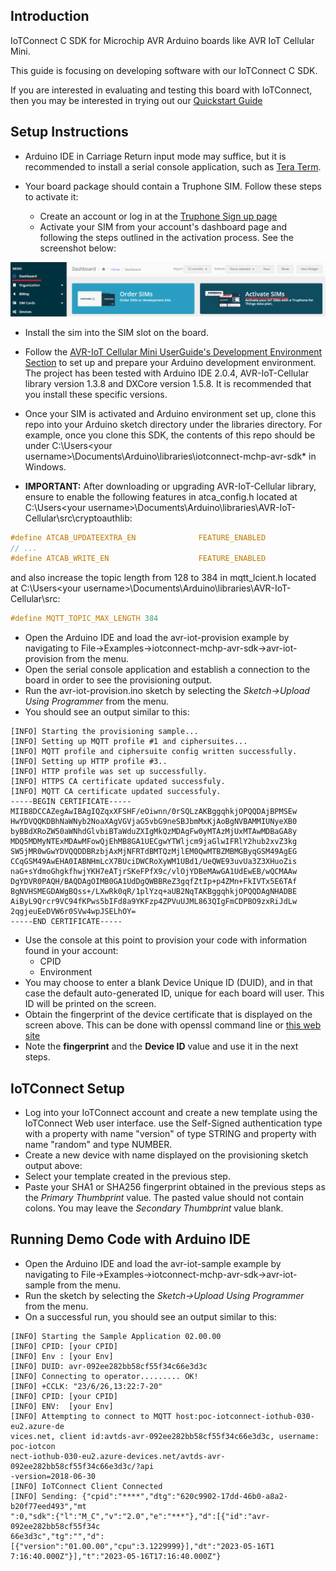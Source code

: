 ## Introduction
IoTConnect C SDK for Microchip AVR Arduino boards like AVR IoT Cellular Mini.

This guide is focusing on developing software with our IoTConnect C SDK.

If you are interested in evaluating and testing this board with IoTConnect,
then you may be interested in trying out our [Quickstart Guide](QUICKSTART.md)

## Setup Instructions

* Arduino IDE in Carriage Return input mode may suffice, but it is recommended to install a serial console application, 
such as [Tera Term](https://ttssh2.osdn.jp/index.html.en).

* Your board package should contain a Truphone SIM. Follow these steps to activate it:
  * Create an account or log in at the [Truphone Sign up page](https://account.truphone.com/register)
  * Activate your SIM from your account's dashboard page and following the steps outlined in the activation process. 
    See the screenshot below:

![Truphone Activation](media/truphone-activate-sim.png "Truphone Activation")

* Install the sim into the SIM slot on the board.

* Follow the
 [AVR-IoT Cellular Mini UserGuide's Development Environment Section](https://iot.microchip.com/docs/arduino/introduction/devenv) 
to set up and prepare your Arduino development environment.
The project has been tested with Arduino IDE 2.0.4, AVR-IoT-Cellular library version 1.3.8 and DXCore version 1.5.8.
It is recommended that you install these specific versions.
* Once your SIM is activated and Arduino environment set up, 
clone this repo into your Arduino sketch directory under the libraries directory.
For example, once you clone this SDK, the contents of this repo should be 
under C:\Users\<your username>\Documents\Arduino\libraries\iotconnect-mchp-avr-sdk* in Windows.
* **IMPORTANT:** After downloading or upgrading AVR-IoT-Cellular library, ensure to enable the following features
in atca_config.h located at C:\Users\<your username>\Documents\Arduino\libraries\AVR-IoT-Cellular\src\cryptoauthlib: 
```c
#define ATCAB_UPDATEEXTRA_EN              FEATURE_ENABLED
// ...
#define ATCAB_WRITE_EN                    FEATURE_ENABLED
```
and also increase the topic length from 128 to 384 in mqtt_lcient.h 
located at C:\Users\<your username>\Documents\Arduino\libraries\AVR-IoT-Cellular\src:
```c
#define MQTT_TOPIC_MAX_LENGTH 384
```

* Open the Arduino IDE and load the avr-iot-provision example by navigating
to File->Examples->iotconnect-mchp-avr-sdk->avr-iot-provision from the menu.
* Open the serial console application and establish a connection to the board in order to see the provisioning output.
* Run the avr-iot-provision.ino sketch by selecting the *Sketch->Upload Using Programmer* from the menu.
* You should see an output similar to this:

```
[INFO] Starting the provisioning sample...
[INFO] Setting up MQTT profile #1 and ciphersuites...
[INFO] MQTT profile and ciphersuite config written successfully.
[INFO] Setting up HTTP profile #3..
[INFO] HTTP profile was set up successfully.
[INFO] HTTPS CA certificate updated successfuly.
[INFO] MQTT CA certificate updated successfuly.
-----BEGIN CERTIFICATE-----
MIIB8DCCAZegAwIBAgIQZqxXFSHF/eOiwnn/0rSQLzAKBggqhkjOPQQDAjBPMSEw
HwYDVQQKDBhNaWNyb2NoaXAgVGVjaG5vbG9neSBJbmMxKjAoBgNVBAMMIUNyeXB0
byBBdXRoZW50aWNhdGlvbiBTaWduZXIgMkQzMDAgFw0yMTAzMjUxMTAwMDBaGA8y
MDQ5MDMyNTExMDAwMFowQjEhMB8GA1UECgwYTWljcm9jaGlwIFRlY2hub2xvZ3kg
SW5jMR0wGwYDVQQDDBRzbjAxMjNFRTdBMTQzMjlEM0QwMTBZMBMGByqGSM49AgEG
CCqGSM49AwEHA0IABNHmLcX7BUciDWCRoXyWM1UBd1/UeQWE93uvUa3Z3XHuoZis
naG+sYdmoGhgkfhwjYKH7eATjrSKeFPfX9c/vlOjYDBeMAwGA1UdEwEB/wQCMAAw
DgYDVR0PAQH/BAQDAgOIMB0GA1UdDgQWBBReZ3gqfZtIp+p4ZMn+FkIVTx5E6TAf
BgNVHSMEGDAWgBQss+/LXwRk0qR/1plYzq+aUB2NqTAKBggqhkjOPQQDAgNHADBE
AiByL9Qrcr9VC94fKPws5bIFd8a9YKFzp4ZPVuUJML863QIgFmCDPBO9zxRiJdLw
2qgjeuEeDVW6r0SVw4wpJSELhOY=
-----END CERTIFICATE-----
```
* Use the console at this point to provision your code with information found in your account:
  * CPID
  * Environment
* You may choose to enter a blank Device Unique ID (DUID), and in that case the default 
auto-generated ID, unique for each board will user. This ID will be printed on the screen.
* Obtain the fingerprint of the device certificate that is displayed on the screen above.
This can be done with openssl command line or [this web site](https://www.samltool.com/fingerprint.php)
* Note the **fingerprint** and the **Device ID** value and use it in the next steps.

## IoTConnect Setup

* Log into your IoTConnect account and create a new template using the IoTConnect Web user interface.
use the Self-Signed authentication type with a property with name "version" of type STRING and property with name
"random" and type NUMBER.
* Create a new device with name displayed on the provisioning sketch output above:
* Select your template created in the previous step.
* Paste your SHA1 or SHA256 fingerprint obtained in the previous steps as the *Primary Thumbprint* value. 
The pasted value should not contain colons. You may leave the *Secondary Thumbprint* value blank.

## Running Demo Code with Arduino IDE

* Open the Arduino IDE and load the avr-iot-sample example by navigating
to File->Examples->iotconnect-mchp-avr-sdk->avr-iot-sample from the menu.
* Run the sketch by selecting the *Sketch->Upload Using Programmer* from the menu.
* On a successful run, you should see an output similar to this:

```
[INFO] Starting the Sample Application 02.00.00
[INFO] CPID: [your CPID]
[INFO] Env : [your Env]
[INFO] DUID: avr-092ee282bb58cf55f34c66e3d3c
[INFO] Connecting to operator......... OK!
[INFO] +CCLK: "23/6/26,13:22:7-20"
[INFO] CPID: [your CPID]
[INFO] ENV:  [your Env]
[INFO] Attempting to connect to MQTT host:poc-iotconnect-iothub-030-eu2.azure-de
vices.net, client id:avtds-avr-092ee282bb58cf55f34c66e3d3c, username: poc-iotcon
nect-iothub-030-eu2.azure-devices.net/avtds-avr-092ee282bb58cf55f34c66e3d3c/?api
-version=2018-06-30
[INFO] IoTConnect Client Connected
[INFO] Sending: {"cpid":"****","dtg":"620c9902-17dd-46b0-a8a2-b20f77eed493","mt
":0,"sdk":{"l":"M_C","v":"2.0","e":"***"},"d":[{"id":"avr-092ee282bb58cf55f34c
66e3d3c","tg":"","d":[{"version":"01.00.00","cpu":3.1229999}],"dt":"2023-05-16T1
7:16:40.000Z"}],"t":"2023-05-16T17:16:40.000Z"}
```
